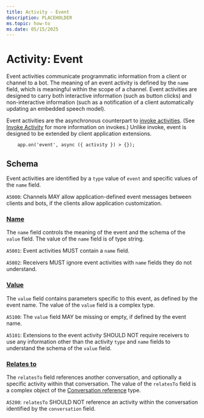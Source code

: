 ```yaml
---
title: Activity - Event
description: PLACEHOLDER
ms.topic: how-to
ms.date: 05/15/2025
---
```


# Activity: Event


Event activities communicate programmatic information from a client or channel to a bot. The meaning of an event activity is defined by the `name` field, which is meaningful within the scope of a channel. Event activities are designed to carry both interactive information (such as button clicks) and non-interactive information (such as a notification of a client automatically updating an embedded speech model).

Event activities are the asynchronous counterpart to [invoke activities](https://github.com/microsoft/Agents/blob/main/specs/activity/protocol-activity.md#invoke-activity). (See [Invoke Activity](../7.invoke) for more information on invokes.) Unlike invoke, event is designed to be extended by client application extensions.

```
    app.on('event', async ({ activity }) > {});
```

## Schema

Event activities are identified by a `type` value of `event` and specific values of the `name` field.

`A5000`: Channels MAY allow application-defined event messages between clients and bots, if the clients allow application customization.

### [Name](#name)

The `name` field controls the meaning of the event and the schema of the `value` field. The value of the `name` field is of type string.

`A5001`: Event activities MUST contain a `name` field.

`A5002`: Receivers MUST ignore event activities with `name` fields they do not understand.

### [Value](#value)

The `value` field contains parameters specific to this event, as defined by the event name. The value of the `value` field is a complex type.

`A5100`: The `value` field MAY be missing or empty, if defined by the event name.

`A5101`: Extensions to the event activity SHOULD NOT require receivers to use any information other than the activity `type` and `name` fields to understand the schema of the `value` field.

### [Relates to](#relates-to)

The `relatesTo` field references another conversation, and optionally a specific activity within that conversation. The value of the `relatesTo` field is a complex object of the [Conversation reference](https://github.com/microsoft/Agents/blob/main/specs/activity/protocol-activity.md#conversation-reference) type.

`A5200`: `relatesTo` SHOULD NOT reference an activity within the conversation identified by the `conversation` field.